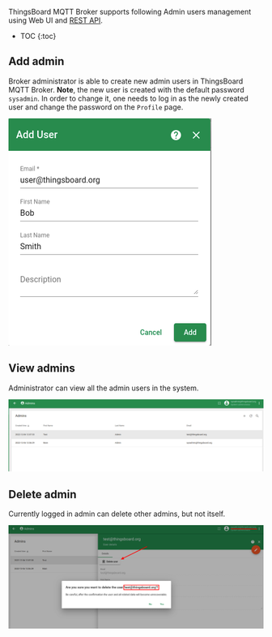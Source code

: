 
ThingsBoard MQTT Broker supports following Admin users management using Web UI and [REST API](/docs/mqtt-broker/user-management/).

* TOC
{:toc}

## Add admin

Broker administrator is able to create new admin users in ThingsBoard MQTT Broker.
**Note**, the new user is created with the default password `sysadmin`. In order to change it, one needs to log in as the newly created user and change the password 
on the `Profile` page.

![image](/images/mqtt-broker/user-guide/ui/add-admin.png)

## View admins

Administrator can view all the admin users in the system.

![image](/images/mqtt-broker/user-guide/ui/view-admins.png)

## Delete admin

Currently logged in admin can delete other admins, but not itself.

![image](/images/mqtt-broker/user-guide/ui/delete-admin.png)
